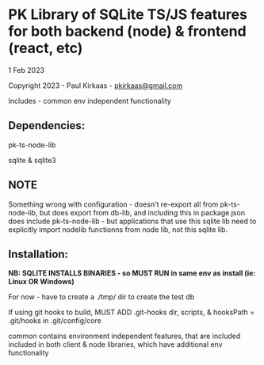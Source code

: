 # PK Library of SQLite TS/JS features for both backend (node) & frontend (react, etc)

1 Feb 2023

Copyright 2023 - Paul Kirkaas - pkirkaas@gmail.com

Includes - common env independent functionality

## Dependencies:

pk-ts-node-lib

sqlite & sqlite3

## NOTE

Something wrong with configuration - doesn't re-export all from pk-ts-node-lib, but does export from db-lib, and including this in package.json does include pk-ts-node-lib - but applications that use this sqlite lib need to explicitly import nodelib functionns from node lib, not this sqlite lib.


## Installation:

**NB: SQLITE INSTALLS BINARIES - so MUST RUN in same env as install (ie: Linux OR Windows)**

For now - have to create a ./tmp/ dir to create the test db

If using git hooks to build, MUST ADD .git-hooks dir, scripts, & hooksPath = .git/hooks in .git/config/core

common contains environment independent features, that are included included in both client & node libraries, which have additional env functionality

